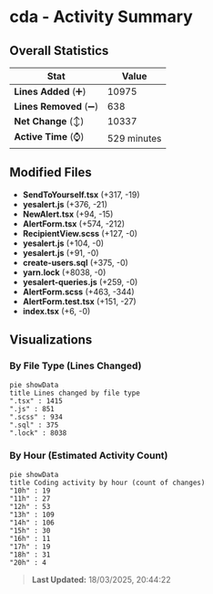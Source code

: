 # cda - Activity Summary 

## Overall Statistics

| Stat                   | Value                                                             |
| ---------------------- | ----------------------------------------------------------------- |
| **Lines Added** (➕)   | 10975                                          |
| **Lines Removed** (➖) | 638                                        |
| **Net Change** (↕)    | 10337                |
| **Active Time** (⌚)   | 529 minutes |


## Modified Files
- **SendToYourself.tsx** (+317, -19)
- **yesalert.js** (+376, -21)
- **NewAlert.tsx** (+94, -15)
- **AlertForm.tsx** (+574, -212)
- **RecipientView.scss** (+127, -0)
- **yesalert.js** (+104, -0)
- **yesalert.js** (+91, -0)
- **create-users.sql** (+375, -0)
- **yarn.lock** (+8038, -0)
- **yesalert-queries.js** (+259, -0)
- **AlertForm.scss** (+463, -344)
- **AlertForm.test.tsx** (+151, -27)
- **index.tsx** (+6, -0)

## Visualizations

### By File Type (Lines Changed)

```mermaid
pie showData
title Lines changed by file type
".tsx" : 1415
".js" : 851
".scss" : 934
".sql" : 375
".lock" : 8038
```

### By Hour (Estimated Activity Count)

```mermaid
pie showData
title Coding activity by hour (count of changes)
"10h" : 19
"11h" : 27
"12h" : 53
"13h" : 109
"14h" : 106
"15h" : 30
"16h" : 11
"17h" : 19
"18h" : 31
"20h" : 4
```


> **Last Updated:** 18/03/2025, 20:44:22